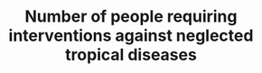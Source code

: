 ---
title: 'Number  of  people  requiring  interventions  against  neglected  tropical  diseases'
permalink: /3-3-5/
sdg_goal: 3
layout: indicator
indicator: 3.3.5
indicator_variable: null
graph: null
graph_title: null
graph_type_description: 'CDC  program  does  not  have  these  data.'
graph_status_notes: unk
variable_description: null
variable_notes: null
un_designated_tier: '1'
un_custodial_agency: WHO
target_id: '3.3'
has_metadata: false
rationale_interpretation: 
goal_meta_link: 'http://unstats.un.org/sdgs/files/metadata-compilation/Metadata-Goal-3.pdf'
goal_meta_link_page: 11
indicator_name: 'Number  of  people  requiring  interventions  against  neglected  tropical  diseases'
target: 'By  2030,  end  the  epidemics  of  AIDS,  tuberculosis,  malaria  and  neglected  tropical  diseases  and  combat  hepatitis,  water-borne  diseases  and  other  communicable  diseases.'
indicator_definition: 
actual_indicator_available: null
actual_indicator_available_description: null
method_of_computation: ''
comments_and_limitations: null
periodicity: null
time_period: null
unit_of_measure: null
disaggregation_categories: null
disaggregation_geography: null
date_of_national_source_publication: null
date_metadata_updated: null
scheduled_update_by_national_source: null
scheduled_update_by_SDG_team: null
source_agency_staff_name: null
source_agency_staff_email: null
source_agency_survey_dataset: null
source_title: null
source_url: null
source_notes: null
international_and_national_references: null  

---